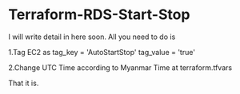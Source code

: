 # Terraform-RDS-Start-Stop

I will write detail in here soon.
All you need to do is 

1.Tag EC2 as
tag_key = 'AutoStartStop'
tag_value = 'true'

2.Change UTC Time according to Myanmar Time at terraform.tfvars

That it is.